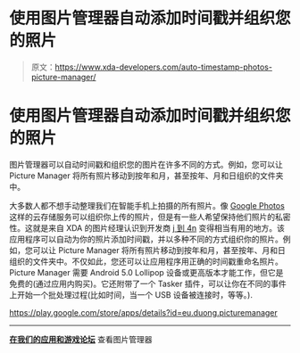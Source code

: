 # 使用图片管理器自动添加时间戳并组织您的照片

> 原文：<https://www.xda-developers.com/auto-timestamp-photos-picture-manager/>

# 使用图片管理器自动添加时间戳并组织您的照片

图片管理器可以自动时间戳和组织您的图片在许多不同的方式。例如，您可以让 Picture Manager 将所有照片移动到按年和月，甚至按年、月和日组织的文件夹中。

大多数人都不想手动整理我们在智能手机上拍摄的所有照片。像 [Google Photos](https://www.xda-developers.com/google-motion-photos-export-gif/) 这样的云存储服务可以组织你上传的照片，但是有一些人希望保持他们照片的私密性。这就是来自 XDA 的图片经理认识到开发商 [j 到 4n](https://forum.xda-developers.com/member.php?u=4905624) 变得相当有用的地方。该应用程序可以自动为你的照片添加时间戳，并以多种不同的方式组织你的照片。例如，您可以让 Picture Manager 将所有照片移动到按年和月，甚至按年、月和日组织的文件夹中。不仅如此，您还可以让应用程序用正确的时间戳重命名照片。Picture Manager 需要 Android 5.0 Lollipop 设备或更高版本才能工作，但它是免费的(通过应用内购买)。它还附带了一个 Tasker 插件，可以让你在不同的事件上开始一个批处理过程(比如时间，当一个 USB 设备被连接时，等等。).

https://play.google.com/store/apps/details?id=eu.duong.picturemanager

* * *

[**在我们的应用和游戏论坛**](https://forum.xda-developers.com/android/apps-games/app-picture-manager-timestamp-pictures-t3783796) 查看图片管理器